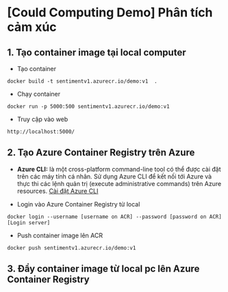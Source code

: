 # [Could Computing Demo] Phân tích cảm xúc 

## 1. Tạo container image tại local computer
* Tạo container 
```
docker build -t sentimentv1.azurecr.io/demo:v1  .
```

* Chạy container 
```
docker run -p 5000:500 sentimentv1.azurecr.io/demo:v1
```

* Truy cập vào web 
```
http://localhost:5000/
```
## 2. Tạo Azure Container Registry trên Azure 

* **Azure CLI:** là một cross-platform command-line tool có thể được cài đặt trên các máy tính cá nhân. Sử dụng Azure CLI để kết nối tới Azure và thực thi các lệnh quản trị (execute administrative commands) trên Azure resources. [Cài đặt Azure CLI](https://learn.microsoft.com/en-us/cli/azure/install-azure-cli-linux?pivots=apt)

* Login vào Azure Container Registry từ local 
```
docker login --username [username on ACR] --password [password on ACR] [Login server]
```

* Push container image lên ACR 
```
docker push sentimentv1.azurecr.io/demo:v1
```

## 3. Đẩy container image từ local pc lên Azure Container Registry

